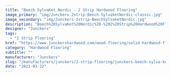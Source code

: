 ```yaml
---
title: "Beech SylvaKet Nordic - 2 Strip Hardwood Flooring"
image_primary: "img/Junckers-2strip-Beech-SylvaketNordic-classic.jpg"
image_secondary: "img/Junckers-2strip-BeechSylvaketNordic.jpg"
description: "Beech%20SylvaKet%20Nordic%20-%202%20Strip%20Hardwood%20Flooring%0A%0ABeech%20is%20one%20of%20Europe%u2019s%20most%20common%20hardwood%20species%20and%20the%20excellent%20strength%20properties%20in%20combination%20with%20a%20uniform%20structure%20make%20beech%20very%20suitable%20for%20floors.%0A%0AColoured%20throughout%20by%20using%20a%20unique%20colouring%20technique%20in%20combination%20with%20a%20slightly%20white%20toned%20surface%20an%20appearance%20very%20similar%20to%20oak%20is%20achieved.%A0%0A%0AThis%20floor%20is%20also%20available%20as%20ships%20decking.%20The%20black%20neoprene%20strip%20placed%20between%20the%20boards%20adds%20a%20maritime%20look%20to%20the%20floor.%A0%0A%0AGET%20FREE%20SAMPLE%20OR%20QUOTE"
designer: "Junckers"
tags: 
  - "2 Strip Flooring"
href: "https://www.junckershardwood.com/wood-flooring/solid-hardwood-flooring/2-strip-wooden-flooring/product-page/beech-sylvaket-nordic-2-strip-hardwood-flooring"
category: "Hardwood Flooring"
subtitle: ""
manufacturer: "Junckers"
slug: "/manufacturers/junckers/2-strip-flooring/junckers-beech-sylva-ket-nordic-2-strip-hardwood-flooring"
date: "2021-03-22"
---
```

